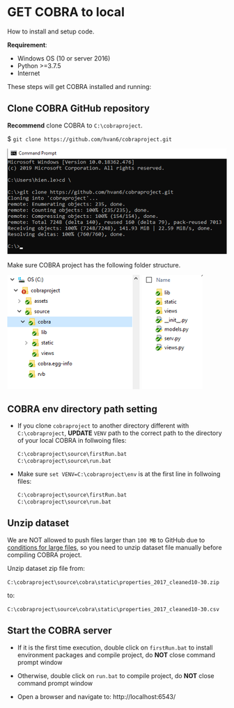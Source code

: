# GET COBRA to local
How to install and setup code.

**Requirement**:
* Windows OS (10 or server 2016)
* Python >=3.7.5
* Internet



These steps will get COBRA installed and running:

## Clone COBRA GitHub repository
**Recommend** clone COBRA to `C:\cobraproject`.

$ `git clone https://github.com/hvan6/cobraproject.git`  

  ![gitClone](./assets/imgs/gitClone.png)

Make sure COBRA project has the following folder structure.  

  ![folderStructure](./assets/imgs/structure.png)


## COBRA env directory path setting
* If you clone `cobraproject` to another directory different with `C:\cobraproject`, **UPDATE** `VENV` path to the correct path to the directory of your local COBRA in follwoing files:
  ```
  C:\cobraproject\source\firstRun.bat
  C:\cobraproject\source\run.bat
  ```

* Make sure `set VENV=C:\cobraproject\env` is at the first line in follwoing files:
  ```
  C:\cobraproject\source\firstRun.bat
  C:\cobraproject\source\run.bat
  ```
  

## Unzip dataset
We are NOT allowed to push files larger than `100 MB` to GitHub due to [conditions for large files](https://help.github.com/en/github/managing-large-files/conditions-for-large-files), so you need to unzip dataset file manually before compiling COBRA project.

Unzip dataset zip file from:

  `C:\cobraproject\source\cobra\static\properties_2017_cleaned10-30.zip`
  
to:

  `C:\cobraproject\source\cobra\static\properties_2017_cleaned10-30.csv`


## Start the COBRA server

* If it is the first time execution, double click on `firstRun.bat` to install environment packages and compile project, do **NOT** close command prompt window

* Otherwise, double click on `run.bat` to compile project, do **NOT** close command prompt window

* Open a browser and navigate to: http://localhost:6543/
